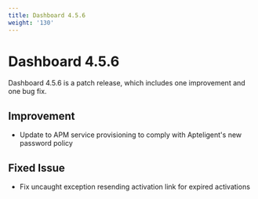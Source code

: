 ```yaml
---
title: Dashboard 4.5.6
weight: '130'
---
```


# Dashboard 4.5.6

Dashboard 4.5.6 is a patch release, which includes one improvement and one bug fix.

## Improvement

* Update to APM service provisioning to comply with Apteligent's new password policy

## Fixed Issue

* Fix uncaught exception resending activation link for expired activations
